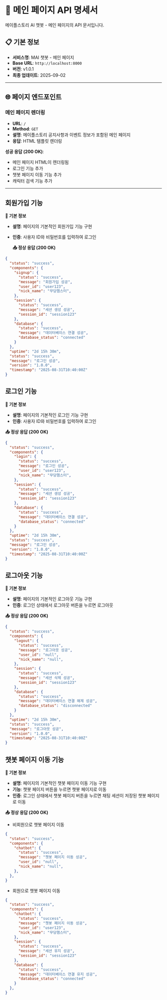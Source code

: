 # 📱 메인 페이지 API 명세서

메이플스토리 AI 챗봇 - 메인 페이지의 API 문서입니다.

## 📋 기본 정보
- **서비스명**: MAI 챗봇 - 메인 페이지
- **Base URL**: `http://localhost:8000`
- **버전**: v1.0.1
- **최종 업데이트**: 2025-09-02

---

## 🌐 페이지 엔드포인트

### 메인 페이지 렌더링
- **URL**: `/`
- **Method**: `GET`
- **설명**: 메이플스토리 공지사항과 이벤트 정보가 포함된 메인 페이지
- **응답**: HTML 템플릿 렌더링

**성공 응답 (200 OK)**:
- 메인 페이지 HTML이 렌더링됨
- 로그인 기능 추가
- 챗봇 페이지 이동 기능 추가
- 캐릭터 검색 기능 추가

---
## 회원가입 기능

**📝 기본 정보**
- **설명**: 페이지의 기본적인 회원가입 기능 구현
- **인증**: 사용자 ID와 비밀번호를 입력하여 로그인

    **📤 정상 응답 (200 OK)**
```json
{
  "status": "success",
  "components": {
    "signup": {
      "status": "success",
      "message": "회원가입 성공",
      "user_id": "user123",
      "nick_name": "무당햄스터",
    },
    "session": {
      "status": "success",
      "message": "세션 생성 성공",
      "session_id": "session123"
    },
    "database": {
      "status": "success",
      "message": "데이터베이스 연결 성공",
      "database_status": "connected"
    }
  },
  "uptime": "2d 15h 30m",
  "status": "success",
  "message": "로그인 성공",
  "version": "1.0.0",
  "timestamp": "2025-08-31T10:40:00Z"
}
```

## 로그인 기능

**📝 기본 정보**
- **설명**: 페이지의 기본적인 로그인 기능 구현
- **인증**: 사용자 ID와 비밀번호를 입력하여 로그인

**📤 정상 응답 (200 OK)**
```json
{
  "status": "success",
  "components": {
    "login": {
      "status": "success",
      "message": "로그인 성공",
      "user_id": "user123",
      "nick_name": "무당햄스터",
    },
    "session": {
      "status": "success",
      "message": "세션 생성 성공",
      "session_id": "session123"
    },
    "database": {
      "status": "success",
      "message": "데이터베이스 연결 성공",
      "database_status": "connected"
    }
  },
  "uptime": "2d 15h 30m",
  "status": "success",
  "message": "로그인 성공",
  "version": "1.0.0",
  "timestamp": "2025-08-31T10:40:00Z"
}
```

## 로그아웃 기능

**📝 기본 정보**
- **설명**: 페이지의 기본적인 로그아웃 기능 구현
- **인증**: 로그인 상태에서 로그아웃 버튼을 누르면 로그아웃

**📤 정상 응답 (200 OK)**
```json
{
  "status": "success",
  "components": {
    "logout": {
      "status": "success",
      "message": "로그아웃 성공",
      "user_id": "null",
      "nick_name": "null",
    },
    "session": {
      "status": "success",
      "message": "세션 삭제 성공",
      "session_id": "session123"
    },
    "database": {
      "status": "success",
      "message": "데이터베이스 연결 해제 성공",
      "database_status": "disconnected"
    }
  },
  "uptime": "2d 15h 30m",
  "status": "success",
  "message": "로그아웃 성공",
  "version": "1.0.0",
  "timestamp": "2025-08-31T10:40:00Z"
}
```

## 챗봇 페이지 이동 기능

**📝 기본 정보**
- **설명**: 페이지의 기본적인 챗봇 페이지 이동 기능 구현
- **기능**: 챗봇 페이지 버튼을 누르면 챗봇 페이지로 이동
- **인증**: 로그인 상태에서 챗봇 페이지 버튼을 누르면 채팅 세션이 저장된 챗봇 페이지로 이동


**📤 정상 응답 (200 OK)**
- 비회원으로 챗봇 페이지 이동
```json
{
  "status": "success",
  "components": {
    "chatbot": {
      "status": "success",
      "message": "챗봇 페이지 이동 성공",
      "user_id": "null",
      "nick_name": "null",
    },
  },
}
```
- 회원으로 챗봇 페이지 이동
```json
{
  "status": "success",
  "components": {
    "chatbot": {
      "status": "success",
      "message": "챗봇 페이지 이동 성공",
      "user_id": "user123",
      "nick_name": "무당햄스터",
    },
    "session": {
      "status": "success",
      "message": "세션 유지 성공",
      "session_id": "session123"
    },
    "database": {
      "status": "success",
      "message": "데이터베이스 연결 유지 성공",
      "database_status": "connected"
    }   
  },
}
```
